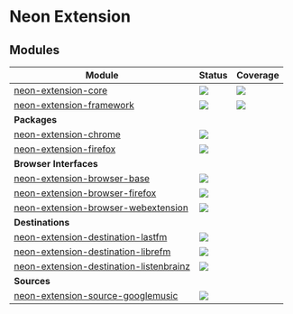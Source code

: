 # Neon Extension

## Modules

| Module                                                                                                      | Status                                                                                                                                                      | Coverage                                                                                                                                             |
|-------------------------------------------------------------------------------------------------------------|-------------------------------------------------------------------------------------------------------------------------------------------------------------|------------------------------------------------------------------------------------------------------------------------------------------------------|
| [neon-extension-core](https://github.com/NeApp/neon-extension-core)                                         | [![](https://img.shields.io/travis/NeApp/neon-extension-core.svg)](https://travis-ci.org/NeApp/neon-extension-core)                                         | [![](https://img.shields.io/coveralls/github/NeApp/neon-extension-core/master.svg)](https://coveralls.io/github/NeApp/neon-extension-core)           |
| [neon-extension-framework](https://github.com/NeApp/neon-extension-framework)                               | [![](https://img.shields.io/travis/NeApp/neon-extension-framework.svg)](https://travis-ci.org/NeApp/neon-extension-framework)                               | [![](https://img.shields.io/coveralls/github/NeApp/neon-extension-framework/master.svg)](https://coveralls.io/github/NeApp/neon-extension-framework) |
| **Packages**                                                                                                |                                                                                                                                                             |  |
| [neon-extension-chrome](https://github.com/NeApp/neon-extension-chrome)                                     | [![](https://img.shields.io/travis/NeApp/neon-extension-chrome.svg)](https://travis-ci.org/NeApp/neon-extension-chrome)                                     |  |
| [neon-extension-firefox](https://github.com/NeApp/neon-extension-firefox)                                   | [![](https://img.shields.io/travis/NeApp/neon-extension-firefox.svg)](https://travis-ci.org/NeApp/neon-extension-firefox)                                   |  |
| **Browser Interfaces**                                                                                      |                                                                                                                                                             |  |
| [neon-extension-browser-base](https://github.com/NeApp/neon-extension-browser-base)                         | [![](https://img.shields.io/travis/NeApp/neon-extension-browser-base.svg)](https://travis-ci.org/NeApp/neon-extension-browser-base)                         |  |
| [neon-extension-browser-firefox](https://github.com/NeApp/neon-extension-browser-firefox)                   | [![](https://img.shields.io/travis/NeApp/neon-extension-browser-firefox.svg)](https://travis-ci.org/NeApp/neon-extension-browser-firefox)                   |  |
| [neon-extension-browser-webextension](https://github.com/NeApp/neon-extension-browser-webextension)         | [![](https://img.shields.io/travis/NeApp/neon-extension-browser-webextension.svg)](https://travis-ci.org/NeApp/neon-extension-browser-webextension)         |  |
| **Destinations**                                                                                            |                                                                                                                                                             |  |
| [neon-extension-destination-lastfm](https://github.com/NeApp/neon-extension-destination-lastfm)             | [![](https://img.shields.io/travis/NeApp/neon-extension-destination-lastfm.svg)](https://travis-ci.org/NeApp/neon-extension-destination-lastfm)             |  |
| [neon-extension-destination-librefm](https://github.com/NeApp/neon-extension-destination-librefm)           | [![](https://img.shields.io/travis/NeApp/neon-extension-destination-librefm.svg)](https://travis-ci.org/NeApp/neon-extension-destination-librefm)           |  |
| [neon-extension-destination-listenbrainz](https://github.com/NeApp/neon-extension-destination-listenbrainz) | [![](https://img.shields.io/travis/NeApp/neon-extension-destination-listenbrainz.svg)](https://travis-ci.org/NeApp/neon-extension-destination-listenbrainz) |  |
| **Sources**                                                                                                 |                                                                                                                                                             |  |
| [neon-extension-source-googlemusic](https://github.com/NeApp/neon-extension-source-googlemusic)             | [![](https://img.shields.io/travis/NeApp/neon-extension-source-googlemusic.svg)](https://travis-ci.org/NeApp/neon-extension-source-googlemusic)             |  |
